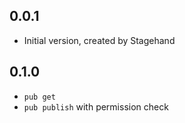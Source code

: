 ## 0.0.1

- Initial version, created by Stagehand

## 0.1.0

- `pub get`
- `pub publish` with permission check
